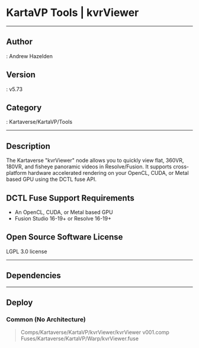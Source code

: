 # KartaVP Tools | kvrViewer
___

## Author
 : Andrew Hazelden

## Version
 : v5.73

## Category
 : Kartaverse/KartaVP/Tools
___

## Description
<p>The Kartaverse "kvrViewer" node allows you to quickly view flat, 360VR, 180VR, and fisheye panoramic videos in Resolve/Fusion. It supports cross-platform hardware accelerated rendering on your OpenCL, CUDA, or Metal based GPU using the DCTL fuse API.</p>

<h2>DCTL Fuse Support Requirements</h2>

<ul>
	<li>An OpenCL, CUDA, or Metal based GPU</li>
	<li>Fusion Studio 16-19+ or Resolve 16-19+</li>
</ul>

<h2>Open Source Software License</h2>
<p>LGPL 3.0 license</p>

___

## Dependencies


___

## Deploy

### Common (No Architecture)

> Comps/Kartaverse/KartaVP/kvrViewer/kvrViewer v001.comp  
> Fuses/Kartaverse/KartaVP/Warp/kvrViewer.fuse  
